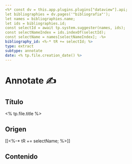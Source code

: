 ```yaml
---
<%* const dv = this.app.plugins.plugins["dataview"].api;
let bibliographies = dv.pages('"bibliografia"');
let names = bibliographies.name;
let ids = bibliographies.id;
const selectId = await tp.system.suggester(names, ids);
const selectNameIndex = ids.indexOf(selectId);
const selectName = names[selectNameIndex]; -%>
bibliography_id: <%-* tR += selectId; %>
type: extract
subtype: annotate
date: <% tp.file.creation_date() %>
---
```


# Annotate ✍
## Título
<% tp.file.title %>
## Origen
[[<%-* tR += selectName; %>]]
## Contenido
